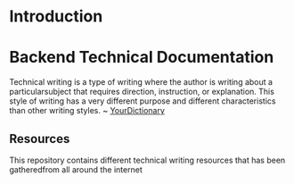 # Introduction

# Backend Technical Documentation

Technical writing is a type of writing where the author is writing about a particularsubject that requires direction, instruction, or explanation. This style of writing has a very different purpose and different characteristics than other writing styles. ~ [YourDictionary](https://grammar.yourdictionary.com/word-definitions/definition-of-technical-writing.html)

## Resources

This repository contains different technical writing resources that has been gatheredfrom all around the internet
